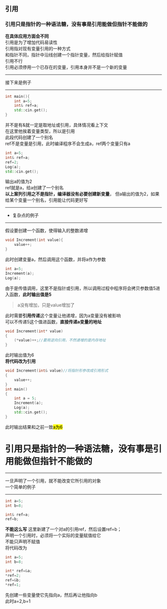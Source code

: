 ## 引用  
### 引用只是指针的一种语法糖，没有事是引用能做但指针不能做的
**在具体应用方面会不同**  
引用是为了增加代码易读性  
引用指对现有变量引用的一种方式  
和指针不同，指针中沿线创建一个指针变量，然后给指针赋值  
引用不行  
引用必须停用一个已存在的变量，引用本身并不是一个新的变量  
***
接下来是例子
***
```c++
int main(){
    int a=5;
    int& ref=a;
	std::cin.get();
}
```
并不是有&就一定是取地址或引用，具体情况看上下文  
在这里他挨着变量类型，所以是引用  
此段代码创建了一个别名  
ref不是变量是引用，此时编译程序不会生成a，ref两个变量只有a  
```c++
int a=5;
int& ref=a;
ref=2;
Log(a);
std::cin.get();
```
输出a的值为2  
ref就是a，给a创建了一个别名  
**以上案列引用之不是指针，编译器没有必要创建新变量**，
但a输出的值为2，如果给某个变量一个别名，引用能让代码更好写  
***
* 复杂点的例子
***
假设要创建一个函数，使得输入的整数递增
```c++
void Increment(int value){
    value++;
}
```

此时创建变量a，然后调用这个函数，并将a作为参数  
```c++
int a=5;
Increment(a);
Log(a);
```
由于是传值调用，这里不是指针或引用，所以调用过程中程序将会拷贝参数值5进入函数，**此时输出值是5**  
>a没有增加，只是value增加了

此时需要**引用传递**这个变量让他递增，因为a变量没有被影响  
可以不传递5这个值进函数，**直接传递a变量的地址**
```cpp
void Increment(int* value)
{
	(*value)++;//要用逆向引用，不然递增的是内存地址
}
```
此时输出值为6  
**将代码改为引用**  
```cpp
void Increment(int& value)//将指针形参改成引用形式
{
	value++;
}
int main()
{
	int a = 5;
	Increment(a);
	Log(a);
	std::cin.get();
}
```
此时输出结果和之前一致<mark>a为6</mark>  

引用只是指针的一种语法糖，没有事是引用能做但指针不能做的
==
***
一旦声明了一个引用，就不能改变它所引用的对象  
一个简单的例子
***

```cpp
int a=5;
int b=8;

int& ref=a;
ref=b;
```
**不能这么写**
这里新建了一个对a的引用ref，然后设置ref=b；  
声明一个引用时，必须将一个实际的变量赋值给它  
不能只声明不赋值  
将代码改为
```c++
int a=5;
int b=8;

int* ref=&a;
*ref=2;
ref=&b;
*ref=1;
``` 
先创建一些变量使它先指向a，然后再让他指向b  
此时a=2,b=1  
